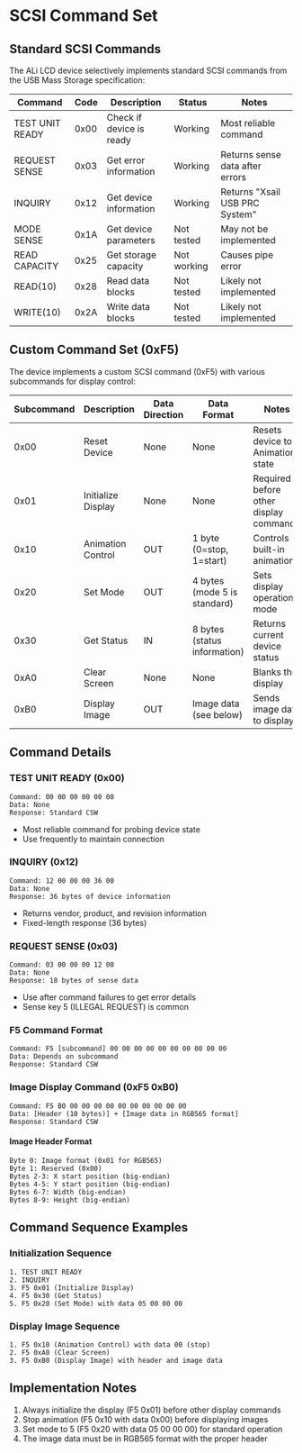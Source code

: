 # SCSI Command Set

## Standard SCSI Commands

The ALi LCD device selectively implements standard SCSI commands from the USB Mass Storage specification:

| Command | Code | Description | Status | Notes |
|---------|------|-------------|--------|-------|
| TEST UNIT READY | 0x00 | Check if device is ready | Working | Most reliable command |
| REQUEST SENSE | 0x03 | Get error information | Working | Returns sense data after errors |
| INQUIRY | 0x12 | Get device information | Working | Returns "Xsail USB PRC System" |
| MODE SENSE | 0x1A | Get device parameters | Not tested | May not be implemented |
| READ CAPACITY | 0x25 | Get storage capacity | Not working | Causes pipe error |
| READ(10) | 0x28 | Read data blocks | Not tested | Likely not implemented |
| WRITE(10) | 0x2A | Write data blocks | Not tested | Likely not implemented |

## Custom Command Set (0xF5)

The device implements a custom SCSI command (0xF5) with various subcommands for display control:

| Subcommand | Description | Data Direction | Data Format | Notes |
|------------|-------------|----------------|-------------|-------|
| 0x00 | Reset Device | None | None | Resets device to Animation state |
| 0x01 | Initialize Display | None | None | Required before other display commands |
| 0x10 | Animation Control | OUT | 1 byte (0=stop, 1=start) | Controls built-in animation |
| 0x20 | Set Mode | OUT | 4 bytes (mode 5 is standard) | Sets display operational mode |
| 0x30 | Get Status | IN | 8 bytes (status information) | Returns current device status |
| 0xA0 | Clear Screen | None | None | Blanks the display |
| 0xB0 | Display Image | OUT | Image data (see below) | Sends image data to display |

## Command Details

### TEST UNIT READY (0x00)
```
Command: 00 00 00 00 00 00
Data: None
Response: Standard CSW
```
- Most reliable command for probing device state
- Use frequently to maintain connection

### INQUIRY (0x12)
```
Command: 12 00 00 00 36 00
Data: None
Response: 36 bytes of device information
```
- Returns vendor, product, and revision information
- Fixed-length response (36 bytes)

### REQUEST SENSE (0x03)
```
Command: 03 00 00 00 12 00
Data: None
Response: 18 bytes of sense data
```
- Use after command failures to get error details
- Sense key 5 (ILLEGAL REQUEST) is common

### F5 Command Format
```
Command: F5 [subcommand] 00 00 00 00 00 00 00 00 00 00
Data: Depends on subcommand
Response: Standard CSW
```

### Image Display Command (0xF5 0xB0)
```
Command: F5 B0 00 00 00 00 00 00 00 00 00 00
Data: [Header (10 bytes)] + [Image data in RGB565 format]
Response: Standard CSW
```

#### Image Header Format
```
Byte 0: Image format (0x01 for RGB565)
Byte 1: Reserved (0x00)
Bytes 2-3: X start position (big-endian)
Bytes 4-5: Y start position (big-endian)
Bytes 6-7: Width (big-endian)
Bytes 8-9: Height (big-endian)
```

## Command Sequence Examples

### Initialization Sequence
```
1. TEST UNIT READY
2. INQUIRY
3. F5 0x01 (Initialize Display)
4. F5 0x30 (Get Status)
5. F5 0x20 (Set Mode) with data 05 00 00 00
```

### Display Image Sequence
```
1. F5 0x10 (Animation Control) with data 00 (stop)
2. F5 0xA0 (Clear Screen)
3. F5 0xB0 (Display Image) with header and image data
```

## Implementation Notes

1. Always initialize the display (F5 0x01) before other display commands
2. Stop animation (F5 0x10 with data 0x00) before displaying images
3. Set mode to 5 (F5 0x20 with data 05 00 00 00) for standard operation
4. The image data must be in RGB565 format with the proper header
